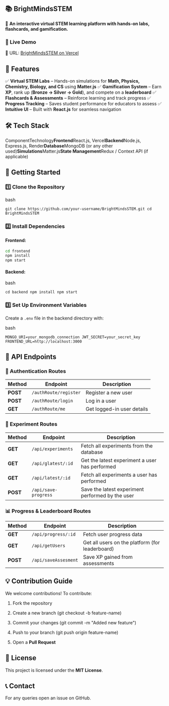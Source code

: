 **📚 BrightMindsSTEM**
----------------------

🚀 **An interactive virtual STEM learning platform with hands-on labs, flashcards, and gamification.**

### **🔗 Live Demo**

🔹 URL: [BrightMindsSTEM on Vercel](https://stem-edu.vercel.app)

**📝 Features**
---------------

✅ **Virtual STEM Labs** – Hands-on simulations for **Math, Physics, Chemistry, Biology, and CS** using **Matter.js**
✅ **Gamification System** – Earn **XP**, rank up (**Bronze → Silver → Gold**), and compete on a **leaderboard**
✅ **Flashcards & Assessments** – Reinforce learning and track progress
✅ **Progress Tracking** – Saves student performance for educators to assess
✅ **Intuitive UI** – Built with **React.js** for seamless navigation

**🛠 Tech Stack**
-----------------

ComponentTechnology**Frontend**React.js, Vercel**Backend**Node.js, Express.js, Render**Database**MongoDB (or any other used)**Simulations**Matter.js**State Management**Redux / Context API (if applicable)

**🚀 Getting Started**
----------------------

### **1️⃣ Clone the Repository**

bash

`git clone https://github.com/your-username/BrightMindsSTEM.git
cd BrightMindsSTEM`

### **2️⃣ Install Dependencies**

#### **Frontend:**

```bash
cd frontend  
npm install  
npm start 
```
#### **Backend:**

bash

`cd backend
npm install
npm start`

### **3️⃣ Set Up Environment Variables**

Create a `.env` file in the backend directory with:

bash


`MONGO_URI=your_mongodb_connection
JWT_SECRET=your_secret_key
FRONTEND_URL=http://localhost:3000`


**📌 API Endpoints**
--------------------

### **🔐 Authentication Routes**  
| Method | Endpoint | Description |
|--------|----------|-------------|
| **POST** | `/authRoute/register` | Register a new user |
| **POST** | `/authRoute/login` | Log in a user |
| **GET**  | `/authRoute/me` | Get logged-in user details |

### **🧪 Experiment Routes**  
| Method | Endpoint | Description |
|--------|----------|-------------|
| **GET**  | `/api/experiments` | Fetch all experiments from the database |
| **GET**  | `/api/glatest/:id` | Get the latest experiment a user has performed |
| **GET**  | `/api/latest/:id` | Fetch all experiments a user has performed |
| **POST** | `/api/save-progress` | Save the latest experiment performed by the user |

### **📊 Progress & Leaderboard Routes**  
| Method | Endpoint | Description |
|--------|----------|-------------|
| **GET**  | `/api/progress/:id` | Fetch user progress data |
| **GET**  | `/api/getUsers` | Get all users on the platform (for leaderboard) |
| **POST** | `/api/saveAssesment` | Save XP gained from assessments |

**💡 Contribution Guide**
-------------------------

We welcome contributions! To contribute:

1.  Fork the repository
    
2.  Create a new branch (git checkout -b feature-name)
    
3.  Commit your changes (git commit -m "Added new feature")
    
4.  Push to your branch (git push origin feature-name)
    
5.  Open a **Pull Request**
    

**📜 License**
--------------

This project is licensed under the **MIT License**.

**📞 Contact**
--------------

For any queries open an issue on GitHub.
